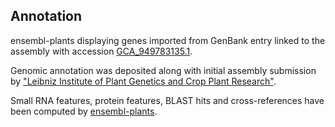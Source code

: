 **Annotation**
----------

ensembl-plants displaying genes imported from GenBank entry linked to the assembly with accession [GCA\_949783135.1](http://www.ebi.ac.uk/ena/data/view/GCA_949783135.1).

Genomic annotation was deposited along with initial assembly submission by ["Leibniz Institute of Plant Genetics and Crop Plant Research"](URL_GOES_HERE).

Small RNA features, protein features, BLAST hits and cross-references have been
computed by [ensembl-plants](https://plants.ensembl.org/info/genome/annotation/index.html).
